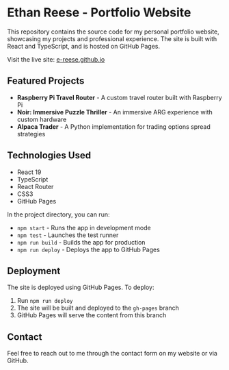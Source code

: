 # Ethan Reese - Portfolio Website

This repository contains the source code for my personal portfolio website, showcasing my projects and professional experience. The site is built with React and TypeScript, and is hosted on GitHub Pages.

Visit the live site: [e-reese.github.io](https://e-reese.github.io)

## Featured Projects

- **Raspberry Pi Travel Router** - A custom travel router built with Raspberry Pi
- **Noir: Immersive Puzzle Thriller** - An immersive ARG experience with custom hardware
- **Alpaca Trader** - A Python implementation for trading options spread strategies

## Technologies Used

- React 19
- TypeScript
- React Router
- CSS3
- GitHub Pages



In the project directory, you can run:

- `npm start` - Runs the app in development mode
- `npm test` - Launches the test runner
- `npm run build` - Builds the app for production
- `npm run deploy` - Deploys the app to GitHub Pages

## Deployment

The site is deployed using GitHub Pages. To deploy:

1. Run `npm run deploy`
2. The site will be built and deployed to the `gh-pages` branch
3. GitHub Pages will serve the content from this branch

## Contact

Feel free to reach out to me through the contact form on my website or via GitHub.